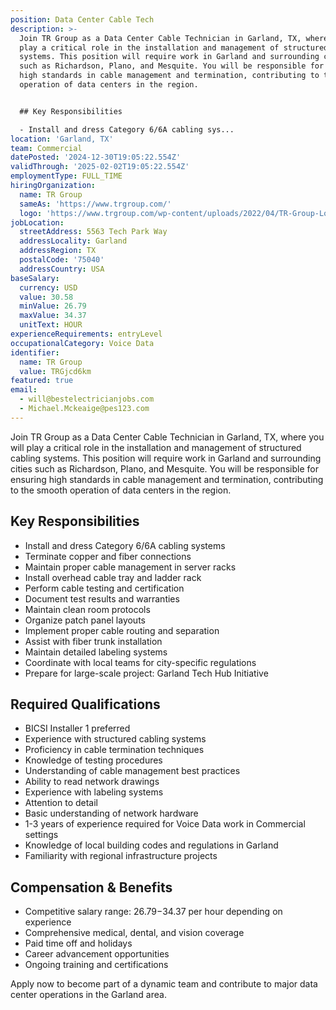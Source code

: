 ```yaml
---
position: Data Center Cable Tech
description: >-
  Join TR Group as a Data Center Cable Technician in Garland, TX, where you will
  play a critical role in the installation and management of structured cabling
  systems. This position will require work in Garland and surrounding cities
  such as Richardson, Plano, and Mesquite. You will be responsible for ensuring
  high standards in cable management and termination, contributing to the smooth
  operation of data centers in the region.


  ## Key Responsibilities

  - Install and dress Category 6/6A cabling sys...
location: 'Garland, TX'
team: Commercial
datePosted: '2024-12-30T19:05:22.554Z'
validThrough: '2025-02-02T19:05:22.554Z'
employmentType: FULL_TIME
hiringOrganization:
  name: TR Group
  sameAs: 'https://www.trgroup.com/'
  logo: 'https://www.trgroup.com/wp-content/uploads/2022/04/TR-Group-Logo.png'
jobLocation:
  streetAddress: 5563 Tech Park Way
  addressLocality: Garland
  addressRegion: TX
  postalCode: '75040'
  addressCountry: USA
baseSalary:
  currency: USD
  value: 30.58
  minValue: 26.79
  maxValue: 34.37
  unitText: HOUR
experienceRequirements: entryLevel
occupationalCategory: Voice Data
identifier:
  name: TR Group
  value: TRGjcd6km
featured: true
email:
  - will@bestelectricianjobs.com
  - Michael.Mckeaige@pes123.com
---
```




Join TR Group as a Data Center Cable Technician in Garland, TX, where you will play a critical role in the installation and management of structured cabling systems. This position will require work in Garland and surrounding cities such as Richardson, Plano, and Mesquite. You will be responsible for ensuring high standards in cable management and termination, contributing to the smooth operation of data centers in the region.

## Key Responsibilities
- Install and dress Category 6/6A cabling systems
- Terminate copper and fiber connections
- Maintain proper cable management in server racks
- Install overhead cable tray and ladder rack
- Perform cable testing and certification
- Document test results and warranties
- Maintain clean room protocols
- Organize patch panel layouts
- Implement proper cable routing and separation
- Assist with fiber trunk installation
- Maintain detailed labeling systems
- Coordinate with local teams for city-specific regulations
- Prepare for large-scale project: Garland Tech Hub Initiative

## Required Qualifications 
- BICSI Installer 1 preferred
- Experience with structured cabling systems
- Proficiency in cable termination techniques
- Knowledge of testing procedures
- Understanding of cable management best practices
- Ability to read network drawings
- Experience with labeling systems
- Attention to detail
- Basic understanding of network hardware
- 1-3 years of experience required for Voice Data work in Commercial settings
- Knowledge of local building codes and regulations in Garland
- Familiarity with regional infrastructure projects

## Compensation & Benefits
- Competitive salary range: $26.79-$34.37 per hour depending on experience
- Comprehensive medical, dental, and vision coverage
- Paid time off and holidays
- Career advancement opportunities
- Ongoing training and certifications

Apply now to become part of a dynamic team and contribute to major data center operations in the Garland area.